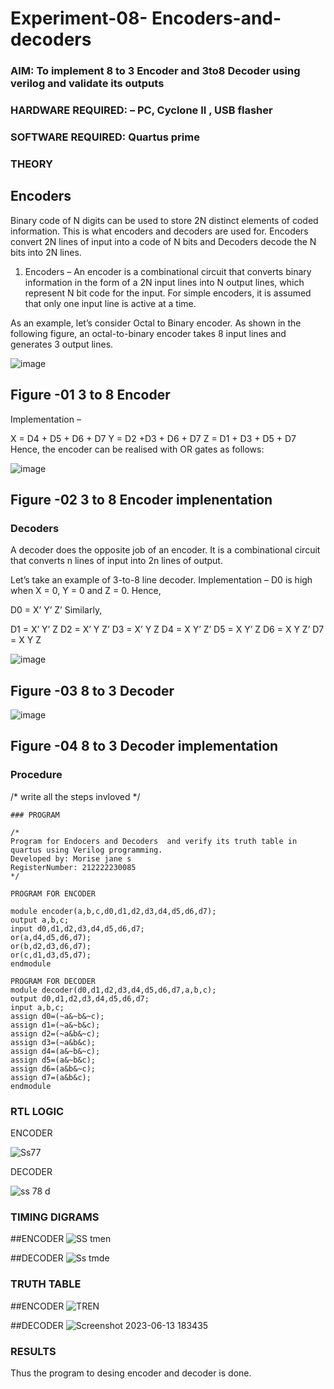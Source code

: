 # Experiment-08- Encoders-and-decoders 
### AIM: To implement 8 to 3 Encoder and  3to8 Decoder using verilog and validate its outputs
### HARDWARE REQUIRED:  – PC, Cyclone II , USB flasher
### SOFTWARE REQUIRED:   Quartus prime
### THEORY 

## Encoders
Binary code of N digits can be used to store 2N distinct elements of coded information. This is what encoders and decoders are used for. Encoders convert 2N lines of input into a code of N bits and Decoders decode the N bits into 2N lines.

1. Encoders –
An encoder is a combinational circuit that converts binary information in the form of a 2N input lines into N output lines, which represent N bit code for the input. For simple encoders, it is assumed that only one input line is active at a time.

As an example, let’s consider Octal to Binary encoder. As shown in the following figure, an octal-to-binary encoder takes 8 input lines and generates 3 output lines.

![image](https://user-images.githubusercontent.com/36288975/171543588-bc0746df-a173-4b35-989e-5fb7d385fe8a.png)
## Figure -01 3 to 8 Encoder 


Implementation –

X = D4 + D5 + D6 + D7
Y = D2 +D3 + D6 + D7
Z = D1 + D3 + D5 + D7 
Hence, the encoder can be realised with OR gates as follows:


![image](https://user-images.githubusercontent.com/36288975/171543740-68403b82-aa93-4c98-9343-f32b14885a2e.png)
## Figure -02 3 to 8 Encoder implenentation 

 ### Decoders 
A decoder does the opposite job of an encoder. It is a combinational circuit that converts n lines of input into 2n lines of output.

Let’s take an example of 3-to-8 line decoder.
Implementation –
D0 is high when X = 0, Y = 0 and Z = 0. Hence,

D0 = X’ Y’ Z’ 
Similarly,

D1 = X’ Y’ Z
D2 = X’ Y Z’
D3 = X’ Y Z
D4 = X Y’ Z’
D5 = X Y’ Z
D6 = X Y Z’
D7 = X Y Z 


![image](https://user-images.githubusercontent.com/36288975/171543978-ee2d0671-2846-40a1-8705-507fd6287a49.png)
## Figure -03 8 to 3 Decoder 



![image](https://user-images.githubusercontent.com/36288975/171543866-5a6eace6-8683-49d7-9c4f-a7cb30ec3035.png)
## Figure -04 8 to 3 Decoder implementation 

### Procedure
/* write all the steps invloved */


```
### PROGRAM 

/*
Program for Endocers and Decoders  and verify its truth table in quartus using Verilog programming.
Developed by: Morise jane s
RegisterNumber: 212222230085  
*/

PROGRAM FOR ENCODER

module encoder(a,b,c,d0,d1,d2,d3,d4,d5,d6,d7);
output a,b,c;
input d0,d1,d2,d3,d4,d5,d6,d7;
or(a,d4,d5,d6,d7);
or(b,d2,d3,d6,d7);
or(c,d1,d3,d5,d7);
endmodule

PROGRAM FOR DECODER
module decoder(d0,d1,d2,d3,d4,d5,d6,d7,a,b,c);
output d0,d1,d2,d3,d4,d5,d6,d7;
input a,b,c;
assign d0=(~a&~b&~c);
assign d1=(~a&~b&c);
assign d2=(~a&b&~c);
assign d3=(~a&b&c);
assign d4=(a&~b&~c);
assign d5=(a&~b&c);
assign d6=(a&b&~c);
assign d7=(a&b&c);
endmodule
```






### RTL LOGIC  
ENCODER

![Ss77](https://github.com/Mourise9342/Experiment-08-Encoders-and-decoders-/assets/120081893/9701ce4f-2e9f-4b40-8d86-d9cf956928a3)

DECODER

![ss 78 d](https://github.com/Mourise9342/Experiment-08-Encoders-and-decoders-/assets/120081893/31ff836a-fe6e-45d4-bbee-79437f4f2de7)









### TIMING DIGRAMS 
##ENCODER
![SS tmen](https://github.com/Mourise9342/Experiment-08-Encoders-and-decoders-/assets/120081893/e98a63bf-7c9f-4f14-a784-9be9bbf85d51)

##DECODER
![Ss tmde](https://github.com/Mourise9342/Experiment-08-Encoders-and-decoders-/assets/120081893/7c4ed327-118f-410e-aa55-6da65e76234d)






### TRUTH TABLE 
##ENCODER
![TREN](https://github.com/Mourise9342/Experiment-08-Encoders-and-decoders-/assets/120081893/939143d4-0968-45df-a323-1fd508789954)

 ##DECODER
![Screenshot 2023-06-13 183435](https://github.com/Mourise9342/Experiment-08-Encoders-and-decoders-/assets/120081893/07056d80-3ef2-40ff-9491-7b0cec0e0327)







### RESULTS 
Thus the program to desing encoder and decoder is done.

